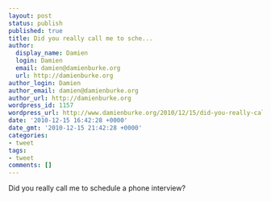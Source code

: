 ```yaml
---
layout: post
status: publish
published: true
title: Did you really call me to sche...
author:
  display_name: Damien
  login: Damien
  email: damien@damienburke.org
  url: http://damienburke.org
author_login: Damien
author_email: damien@damienburke.org
author_url: http://damienburke.org
wordpress_id: 1157
wordpress_url: http://www.damienburke.org/2010/12/15/did-you-really-call-me-to-sche/
date: '2010-12-15 16:42:28 +0000'
date_gmt: '2010-12-15 21:42:28 +0000'
categories:
- tweet
tags:
- tweet
comments: []
---
```

<p>Did you really call me to schedule a phone interview?</p>
